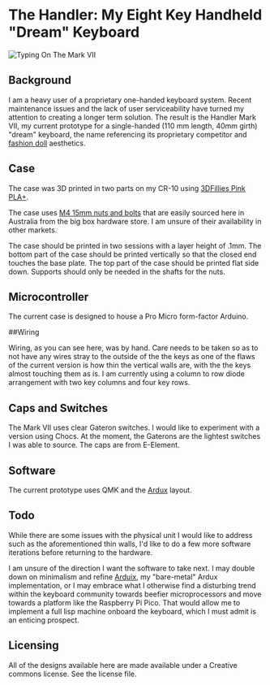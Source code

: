 # The Handler: My Eight Key Handheld "Dream" Keyboard

![Typing On The Mark VII](images/type.gif)

## Background

I am a heavy user of a proprietary one-handed keyboard system. Recent maintenance issues and the lack of user serviceability have turned my attention to creating a longer term solution. The result is the Handler Mark VII, my current prototype for a single-handed (110 mm length, 40mm girth) "dream" keyboard, the name referencing its proprietary competitor and [fashion doll](https://en.wikipedia.org/wiki/Ruth_Handler) aesthetics. 

## Case

The case was 3D printed in two parts on my CR-10 using [3DFillies Pink PLA+](https://3dfillies.com/plaplus-filament-175mm-1kg).

The case uses [M4 15mm nuts and bolts](https://www.bunnings.com.au/pinnacle-m4-x-15mm-zinc-plated-round-head-bolts-and-nuts-18-pack_p0168393) that are easily sourced here in Australia from the big box hardware store. I am unsure of their availability in other markets.

The case should be printed in two sessions with a layer height of .1mm. The bottom part of the case should be printed vertically so that the closed end touches the base plate. The top part of the case should be printed flat side down. Supports should only be needed in the shafts for the nuts.

## Microcontroller

The current case is designed to house a Pro Micro form-factor Arduino.

##Wiring

Wiring, as you can see here, was by hand. Care needs to be taken so as to not have any wires stray to the outside of the the keys as one of the flaws of the current version is how thin the vertical walls are, with the the keys almost touching them as is. I am currently using a column to row diode arrangement with two key columns and four key rows.

## Caps and Switches

The Mark VII uses clear Gateron switches. I would like to experiment with a version using Chocs. At the moment, the Gaterons are the lightest switches I was able to source. The caps are from E-Element.

## Software 

The current prototype uses QMK and the [Ardux](https://ardux.io) layout. 

## Todo

While there are some issues with the physical unit I would like to address such as the aforementioned thin walls, I'd like to do a few more software iterations before returning to the hardware. 

I am unsure of the direction I want the software to take next. I may double down on minimalism and refine [Arduix](https://github.com/trevorjay/arduix), my "bare-metal" Ardux implementation, or I may embrace what I otherwise find a disturbing trend within the keyboard community towards beefier microprocessors and move towards a platform like the Raspberry Pi Pico. That would allow me to implement a full lisp machine onboard the keyboard, which I must admit is an enticing prospect.

## Licensing 

All of the designs available here are made available under a Creative commons license. See the  license file.
